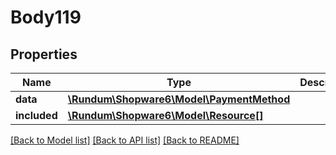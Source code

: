 # Body119

## Properties
Name | Type | Description | Notes
------------ | ------------- | ------------- | -------------
**data** | [**\Rundum\Shopware6\Model\PaymentMethod**](PaymentMethod.md) |  | [optional] 
**included** | [**\Rundum\Shopware6\Model\Resource[]**](Resource.md) |  | [optional] 

[[Back to Model list]](../../README.md#documentation-for-models) [[Back to API list]](../../README.md#documentation-for-api-endpoints) [[Back to README]](../../README.md)


